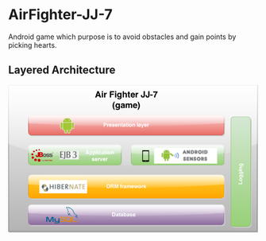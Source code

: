 # AirFighter-JJ-7
Android game which purpose is to avoid obstacles and gain points by picking hearts.

## Layered Architecture
![Layered Architecture](layered-view.png)
